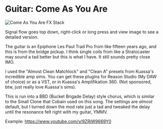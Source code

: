 # Guitar: Come As You Are

![Come As You Are FX Stack](/img/tone-tutorials/guitar/come-as-you-are.png#left)

Signal flow goes top down, right-click or long press and view image to see a
detailed version.

The guitar is an Epiphone Les Paul Trad Pro from like fifteen years ago, and
this is from the bridge pickup.  I think single coils from like a Stratocaster
may sound a tad better but this is what I have.  It still sounds pretty close
IMO.

I used the "Almost Clean Matchlock" and "Clean A" presets from Kuassa's
incredible amp sims.  You can get these plugins for Reason Studio (My DAW of
choice) or as a VST, or in Kuassa's Amplifikation 360.  (Not sponsored, btw,
just really love Kuassa's sims).

This is run into a BBD (Bucket Brigade Delay) style chorus, which is similar to
the Small Clone that Cobain used on this song.  The settings are _almost_
default, but I turned down the mod rate just a tad and tweaked the delay until
the resonance felt right with my guitar, YMMV.

Example: https://www.youtube.com/v/9ZRiW9669Y0